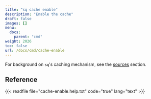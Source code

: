 ```yaml
---
title: "sq cache enable"
description: "Enable the cache"
draft: false
images: []
menu:
  docs:
    parent: "cmd"
weight: 2026
toc: false
url: /docs/cmd/cache-enable
---
```


For background on `sq`'s caching mechanism, see the [sources](/docs/source#cache) section.

## Reference

{{< readfile file="cache-enable.help.txt" code="true" lang="text" >}}
